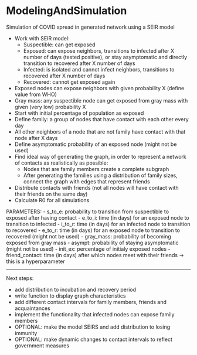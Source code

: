 # ModelingAndSimulation
Simulation of COVID spread in generated network using a SEIR model

- Work with SEIR model:
    - Suspectible: can get exposed
    - Exposed: can expose neighbors, transitions to infected after X number of days (tested positive), or stay asymptomatic and directly transition to recovered after X number of days
    - Infected: is isolated and cannot infect neighbors, transitions to recovered after X number of days
    - Recovered: cannot get exposed again
- Exposed nodes can expose neighbors with given probability X (define value from WHO)
- Gray mass: any suspectible node can get exposed from gray mass with given (very low) probability X
- Start with initial percentage of population as exposed
- Define family: a group of nodes that have contact with each other every day
- All other neighbors of a node that are not family have contact with that node after X days
- Define asymptomatic probability of an exposed node (might not be used)
- Find ideal way of generating the graph, in order to represent a network of contacts as realistically as possible:
    - Nodes that are family members create a complete subgraph
    - After generating the families using a distribution of family sizes, connect the graph with edges that represent friends
- Distribute contacts with friends (not all nodes will have contact with their friends on the same day)
- Calculate R0 for all simulations

PARAMETERS:
    - s_to_e: probability to transition from suspectible to exposed after having contact
    - e_to_i: time (in days) for an exposed node to transition to infected
    - i_to_r: time (in days) for an infected node to transition to recovered
    - e_to_r: time (in days) for an exposed node to transition to recovered (might not be used)
    - gray_mass: probability of becoming exposed from gray mass
    - asympt: probability of staying asymptomatic (might not be used)
    - init_ex: percentage of initialy exposed nodes
    - friend_contact: time (in days) after which nodes meet with their friends -> this is a hyperparameter

------------------------------------------------------------------------------------------------------------------------------------------------------------------------------------------

Next steps:
- add distribution to incubation and recovery period
- write function to display graph characteristics
- add different contact intervals for family members, friends and acquaintances
- implement the functionality that infected nodes can expose family members
- OPTIONAL: make the model SEIRS and add distribution to losing immunity
- OPTIONAL: make dynamic changes to contact intervals to reflect government measures
